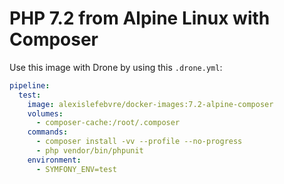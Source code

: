 # PHP 7.2 from Alpine Linux with Composer

Use this image with Drone by using this `.drone.yml`:

```yml
pipeline:
  test:
    image: alexislefebvre/docker-images:7.2-alpine-composer
    volumes:
      - composer-cache:/root/.composer
    commands:
      - composer install -vv --profile --no-progress
      - php vendor/bin/phpunit
    environment:
      - SYMFONY_ENV=test
```  
